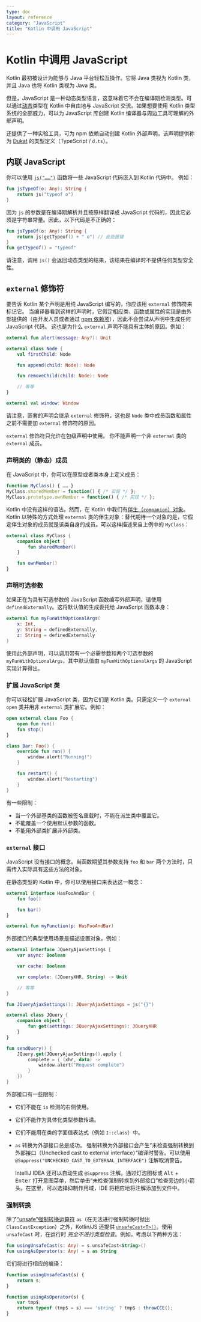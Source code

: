 ```yaml
---
type: doc
layout: reference
category: "JavaScript"
title: "Kotlin 中调用 JavaScript"
---
```


# Kotlin 中调用 JavaScript

Kotlin 最初被设计为能够与 Java 平台轻松互操作。它将 Java 类视为 Kotlin 类，并且 Java 也将 Kotlin 类视为 Java 类。

但是，JavaScript 是一种动态类型语言，这意味着它不会在编译期检测类型。可以通过[动态](dynamic-type.html)类型在 Kotlin 中自由地与 JavaScript 交流。如果想要使用 Kotlin 类型系统的全部威力，可以为 JavaScript 库创建 Kotlin 编译器与周边工具可理解的外部声明。

还提供了一种实验工具，可为 npm 依赖自动创建 Kotlin 外部声明，该声明提供称为 [Dukat](js-external-declarations-with-dukat.html) 的类型定义（TypeScript / `d.ts`）。

## 内联 JavaScript

你可以使用 [`js("……")`](https://kotlinlang.org/api/latest/jvm/stdlib/kotlin.js/js.html) 函数将一些 JavaScript 代码嵌入到 Kotlin 代码中。
例如：


```kotlin
fun jsTypeOf(o: Any): String {
    return js("typeof o")
}
```


因为 `js` 的参数是在编译期解析并且按原样翻译成 JavaScript 代码的，因此它必须是字符串常量。因此，以下代码是不正确的：


```kotlin
fun jsTypeOf(o: Any): String {
    return js(getTypeof() + " o") // 此处报错
}
fun getTypeof() = "typeof"
```


请注意，调用 `js()` 会返回动态类型的结果，该结果在编译时不提供任何类型安全性。

## `external` 修饰符

要告诉 Kotlin 某个声明是用纯 JavaScript 编写的，你应该用 `external` 修饰符来标记它。
当编译器看到这样的声明时，它假定相应类、函数或属性的实现是由外部提供的（由开发人员或者通过 [npm 依赖项](js-project-setup.html#npm-dependencies)），因此不会尝试从声明中生成任何 JavaScript 代码。
这也是为什么 `external` 声明不能具有主体的原因。例如：


```kotlin
external fun alert(message: Any?): Unit

external class Node {
    val firstChild: Node

    fun append(child: Node): Node

    fun removeChild(child: Node): Node

    // 等等
}

external val window: Window
```


请注意，嵌套的声明会继承 `external` 修饰符，这也是 `Node` 类中成员函数和属性之前不需要加 `external` 修饰符的原因。

`external` 修饰符只允许在包级声明中使用。 你不能声明一个非 `external` 类的 `external` 成员。


### 声明类的（静态）成员

在 JavaScript 中，你可以在原型或者类本身上定义成员：


``` javascript
function MyClass() { …… }
MyClass.sharedMember = function() { /* 实现 */ };
MyClass.prototype.ownMember = function() { /* 实现 */ };
```


Kotlin 中没有这样的语法。然而，在 Kotlin 中我们有[伴生（`companion`）对象](object-declarations.html#companion-objects)。Kotlin 以特殊的方式处理
`external` 类的伴生对象：替代期待一个对象的是，它假定伴生对象的成员就是该类自身的成员。可以这样描述来自上例中的 `MyClass`：


```kotlin
external class MyClass {
    companion object {
        fun sharedMember()
    }

    fun ownMember()
}
```



### 声明可选参数

如果正在为具有可选参数的 JavaScript 函数编写外部声明，请使用 `definedExternally`。这将默认值的生成委托给 JavaScript 函数本身：


```kotlin
external fun myFunWithOptionalArgs(
    x: Int,
    y: String = definedExternally,
    z: String = definedExternally
)
```


使用此外部声明，可以调用带有一个必需参数和两个可选参数的 `myFunWithOptionalArgs`，其中默认值由 `myFunWithOptionalArgs` 的 JavaScript 实现计算得出。


### 扩展 JavaScript 类

你可以轻松扩展 JavaScript 类，因为它们是 Kotlin 类。只需定义一个 `external open` 类并用<!--
-->非 `external` 类扩展它。例如：


```kotlin
open external class Foo {
    open fun run()
    fun stop()
}

class Bar: Foo() {
    override fun run() {
        window.alert("Running!")
    }

    fun restart() {
        window.alert("Restarting")
    }
}
```


有一些限制：

- 当一个外部基类的函数被签名重载时，不能在派生类中覆盖它。
- 不能覆盖一个使用默认参数的函数。
- 不能用外部类扩展非外部类。

### `external` 接口

JavaScript 没有接口的概念。当函数期望其参数支持 `foo`
和 `bar` 两个方法时，只需传入实际具有这些方法的对象。

在静态类型的 Kotlin 中，你可以使用接口来表达这一概念：


```kotlin
external interface HasFooAndBar {
    fun foo()

    fun bar()
}

external fun myFunction(p: HasFooAndBar)
```


外部接口的典型使用场景是描述设置对象。例如：


```kotlin
external interface JQueryAjaxSettings {
    var async: Boolean

    var cache: Boolean

    var complete: (JQueryXHR, String) -> Unit

    // 等等
}

fun JQueryAjaxSettings(): JQueryAjaxSettings = js("{}")

external class JQuery {
    companion object {
        fun get(settings: JQueryAjaxSettings): JQueryXHR
    }
}

fun sendQuery() {
    JQuery.get(JQueryAjaxSettings().apply {
        complete = { (xhr, data) ->
            window.alert("Request complete")
        }
    })
}
```


外部接口有一些限制：

- 它们不能在 `is` 检测的右侧使用。
- 它们不能作为具体化类型参数传递。
- 它们不能用在类的字面值表达式（例如 `I::class`）中。
- `as` 转换为外部接口总是成功。
    强制转换为外部接口会产生“未检查强制转换到外部接口（Unchecked cast to external interface）”编译时警告。可以使用 `@Suppress("UNCHECKED_CAST_TO_EXTERNAL_INTERFACE")` 注解取消警告。

    IntelliJ IDEA 还可以自动生成 `@Suppress` 注解。通过灯泡图标或 <kbd>Alt</kbd> + <kbd>Enter</kbd> 打开意图菜单，然后单击“未检查强制转换到外部接口”检查旁边的小箭头。在这里，可以选择抑制作用域，IDE 将相应地将注解添加到文件中。

### 强制转换
除了[“unsafe”强制转换运算符](/docs/reference/typecasts.html#unsafe-cast-operator) `as`（在无法进行强制转换时抛出 `ClassCastException`）之外，Kotlin/JS 还提供 [`unsafeCast<T>()`](/api/latest/jvm/stdlib/kotlin.js/unsafe-cast.html)。使用 `unsafeCast` 时，在运行时 _完全不进行类型检查_。例如，考虑以下两种方法：



```kotlin
fun usingUnsafeCast(s: Any) = s.unsafeCast<String>()
fun usingAsOperator(s: Any) = s as String
```


它们将进行相应的编译：


``` javascript
function usingUnsafeCast(s) {
    return s;
}

function usingAsOperator(s) {
    var tmp$;
    return typeof (tmp$ = s) === 'string' ? tmp$ : throwCCE();
}
```


